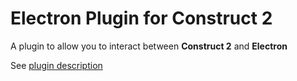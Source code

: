 
# Electron Plugin for Construct 2 
A plugin to allow you to interact between **Construct 2** and **Electron**

See [plugin description](https://github.com/armaldio/c2-electron-plugin/blob/master/Table.md)
